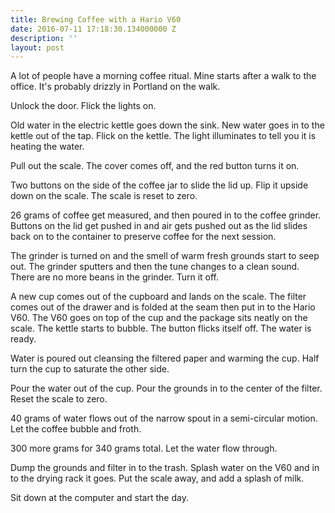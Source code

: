 ```yaml
---
title: Brewing Coffee with a Hario V60
date: 2016-07-11 17:18:30.134000000 Z
description: ''
layout: post
---
```


A lot of people have a morning coffee ritual. Mine starts after a walk to the office. It's probably drizzly in Portland on the walk. 

Unlock the door. Flick the lights on. 

Old water in the electric kettle goes down the sink. New water goes in to the kettle out of the tap. Flick on the kettle. The light illuminates to tell you it is heating the water.

Pull out the scale. The cover comes off, and the red button turns it on. 

Two buttons on the side of the coffee jar to slide the lid up. Flip it upside down on the scale. The scale is reset to zero. 

26 grams of coffee get measured, and then poured in to the coffee grinder. Buttons on the lid get pushed in and air gets pushed out as the lid slides back on to the container to preserve coffee for the next session.

The grinder is turned on and the smell of warm fresh grounds start to seep out. The grinder sputters and then the tune changes to a clean sound. There are no more beans in the grinder. Turn it off. 

A new cup comes out of the cupboard and lands on the scale. The filter comes out of the drawer and is folded at the seam then put in to the Hario V60. The V60 goes on top of the cup and the package sits neatly on the scale. 
The kettle starts to bubble. The button flicks itself off. The water is ready.

Water is poured out cleansing the filtered paper and warming the cup. Half turn the cup to saturate the other side.

Pour the water out of the cup. Pour the grounds in to the center of the filter. Reset the scale to zero. 

40 grams of water flows out of the narrow spout in a semi-circular motion. Let the coffee bubble and froth. 

300 more grams for 340 grams total. Let the water flow through.

Dump the grounds and filter in to the trash. Splash water on the V60 and in to the drying rack it goes. Put the scale away, and add a splash of milk. 

Sit down at the computer and start the day. 
